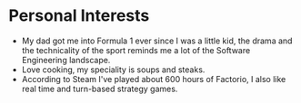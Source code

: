 # Personal Interests

- My dad got me into Formula 1 ever since I was a little kid, the drama and the technicality of the sport reminds me a lot of the Software Engineering landscape.
- Love cooking, my speciality is soups and steaks.
- According to Steam I've played about 600 hours of Factorio, I also like real time and turn-based strategy games.

